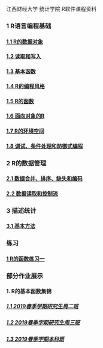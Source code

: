 江西财经大学 统计学院 R软件课程资料

### 1 R语言编程基础 

#### [1.1 R的数据对象](https://github.com/cacolola/Rlectures/blob/master/R_datastru_1.Rmd)
#### [1.2 读取和写入](https://github.com/cacolola/Rlectures/blob/master/R_datastru_2.Rmd)
#### [1.3 基本函数](https://github.com/cacolola/Rlectures/blob/master/R_basicfun.Rmd)
#### [1.4 R的编程风格](https://github.com/cacolola/Rlectures/blob/master/R_style.Rmd)
#### [1.5 R的函数](https://github.com/cacolola/Rlectures/blob/master/R_function.Rmd)
#### [1.6 面向对象的R](https://github.com/cacolola/Rlectures/blob/master/R_OO.Rmd)
#### [1.7 R的环境空间](https://github.com/cacolola/Rlectures/blob/master/R_env.Rmd)
#### [1.8 调试、条件处理和防御式编程]()

### 2 R的数据管理

#### [2.1 数据合并、排序、缺失和编码](https://github.com/cacolola/Rlectures/blob/master/R_datamana_1.Rmd)
#### [2.2 数据读取和控制流](https://github.com/cacolola/Rlectures/blob/master/R_datamana_2.Rmd)

### 3 描述统计
#### [3.1 基本方法](https://github.com/cacolola/Rlectures/blob/master/R_descri.Rmd)


### 练习
#### [1 R的函数练习一](https://github.com/cacolola/Rlectures/blob/master/R_fun_exer.Rmd)

### 部分作业展示
#### 1. R的基本函数集锦
##### [1.1 2019春季学期研究生周二班](https://github.com/cacolola/Rlectures/blob/master/part_homework/R_basicfun_postg_1_19spr.Rmd)
##### [1.2 2019春季学期研究生周三班](https://github.com/cacolola/Rlectures/blob/master/part_homework/R_basicfun_postg_2_19spr.Rmd)
##### [1.3 2019春季学期本科班](https://github.com/cacolola/Rlectures/blob/master/part_homework/R_basicfun_underg_19spr.Rmd)
